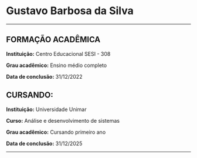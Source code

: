 # Gustavo Barbosa da Silva

---

## FORMAÇÃO ACADÊMICA 

**Instituição:** Centro Educacional SESI - 308

**Grau acadêmico:** Ensino médio completo

**Data de conclusão:** 31/12/2022

## CURSANDO:

**Instituição:** Universidade Unimar

**Curso:** Análise e desenvolvimento de sistemas

**Grau acadêmico:** Cursando primeiro ano

**Data de conclusão:** 31/12/2025

---
